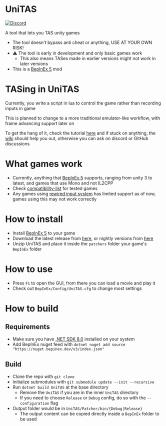 # UniTAS

[![Discord](https://img.shields.io/discord/1093033615161573490)](https://discord.gg/ddMqdqgPeB)

A tool that lets you TAS unity games

- The tool doesn't bypass anti cheat or anything, USE AT YOUR OWN RISK!
- :warning: The tool is early in development and only basic games work
    - This also means TASes made in earlier versions might not work in later versions
- This is a [BepInEx 5] mod

# TASing in UniTAS

Currently, you write a script in lua to control the game rather than recording inputs in game

This is planned to change to a more traditional emulator-like workflow, with frame advancing support later on

To get the hang of it, check the tutorial [here](https://github.com/Eddio0141/UniTAS/wiki/TAS-Movie-Script-Tutorial) and
if stuck on anything, the [wiki](https://github.com/Eddio0141/UniTAS/wiki) should help you out, otherwise you can ask on
discord or GitHub discussions

# What games work

- Currently, anything that [BepInEx 5] supports, ranging from unity 3 to latest, and games that use Mono and not IL2CPP
- Check [compatibility-list](docs/compatibility-list.md) for tested games
- Any games using [rewired input system](https://guavaman.com/projects/rewired/) has limited support as of now, games
  using this may not work correctly

# How to install

- Install [BepInEx 5] to your game
- Download the latest release from [here](https://github.com/Eddio0141/UniTAS/releases/latest), or nightly versions
  from [here](https://github.com/Eddio0141/UniTAS/actions)
- Unzip UniTAS and place it inside the `patchers` folder your game's `BepInEx` folder

# How to use

- Press `F1` to open the GUI, from there you can load a movie and play it
- Check out `BepInEx/Config/UniTAS.cfg` to change most settings

# How to build

## Requirements

- Make sure you have [.NET SDK 8.0](https://dotnet.microsoft.com/en-us/download) installed on your system
- Add BepInEx nuget feed with `dotnet nuget add source "https://nuget.bepinex.dev/v3/index.json"`

## Build

- Clone the repo with `git clone`
- Initialize submodules with `git submodule update --init --recursive`
- Run `dotnet build UniTAS` at the base directory
    - Remove the `UniTAS` if you are in the inner `UniTAS` directory
    - If you need to choose `Release` or `Debug` config, do so with the `--configuration` flag
- Output folder would be in `UniTAS/Patcher/bin/{Debug|Release}`
    - The output content can be copied directly inside a `BepInEx` folder to be used

[BepInEx 5]: https://docs.bepinex.dev/articles/user_guide/installation/index.html
